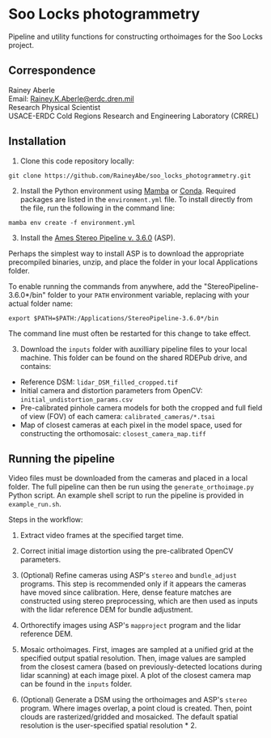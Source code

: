 # Soo Locks photogrammetry

Pipeline and utility functions for constructing orthoimages for the Soo Locks project. 

## Correspondence

Rainey Aberle<br>Email: Rainey.K.Aberle@erdc.dren.mil<br>Research Physical Scientist<br>USACE-ERDC Cold Regions Research and Engineering Laboratory (CRREL)

## Installation

1. Clone this code repository locally:

`git clone https://github.com/RaineyAbe/soo_locks_photogrammetry.git`

2. Install the Python environment using [Mamba](https://mamba.readthedocs.io/en/latest/) or [Conda](https://anaconda.org/anaconda/conda). Required packages are listed in the `environment.yml` file. To install directly from the file, run the following in the command line:

`mamba env create -f environment.yml`

3. Install the [Ames Stereo Pipeline v. 3.6.0](https://stereopipeline.readthedocs.io/en/latest/installation.html) (ASP). 

Perhaps the simplest way to install ASP is to download the appropriate precompiled binaries, unzip, and place the folder in your local Applications folder. 

To enable running the commands from anywhere, add the "StereoPipeline-3.6.0*/bin" folder to your `PATH` environment variable, replacing with your actual folder name: 

`export $PATH=$PATH:/Applications/StereoPipeline-3.6.0*/bin`

The command line must often be restarted for this change to take effect. 

3. Download the `inputs` folder with auxilliary pipeline files to your local machine. This folder can be found on the shared RDEPub drive, and contains: 
- Reference DSM: `lidar_DSM_filled_cropped.tif`
- Initial camera and distortion parameters from OpenCV: `initial_undistortion_params.csv`
- Pre-calibrated pinhole camera models for both the cropped and full field of view (FOV) of each camera: `calibrated_cameras/*.tsai`
- Map of closest cameras at each pixel in the model space, used for constructing the orthomosaic: `closest_camera_map.tiff`


## Running the pipeline

Video files must be downloaded from the cameras and placed in a local folder. The full pipeline can then be run using the `generate_orthoimage.py` Python script. An example shell script to run the pipeline is provided in `example_run.sh`. 

Steps in the workflow: 

1. Extract video frames at the specified target time. 

2. Correct initial image distortion using the pre-calibrated OpenCV parameters. 

3. (Optional) Refine cameras using ASP's `stereo` and `bundle_adjust` programs. This step is recommended only if it appears the cameras have moved since calibration. Here, dense feature matches are constructed using stereo preprocessing, which are then used as inputs with the lidar reference DEM for bundle adjustment. 

4. Orthorectify images using ASP's `mapproject` program and the lidar reference DEM. 

5. Mosaic orthoimages. First, images are sampled at a unified grid at the specified output spatial resolution. Then, image values are sampled from the closest camera (based on previously-detected locations during lidar scanning) at each image pixel. A plot of the closest camera map can be found in the `inputs` folder. 

6. (Optional) Generate a DSM using the orthoimages and ASP's `stereo` program. Where images overlap, a point cloud is created. Then, point clouds are rasterized/gridded and mosaicked. The default spatial resolution is the user-specified spatial resolution * 2. 

